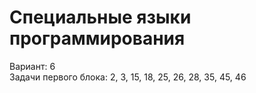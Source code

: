 # Специальные языки программирования  
Вариант: 6  
Задачи первого блока: 2, 3, 15, 18, 25, 26, 28, 35, 45, 46
